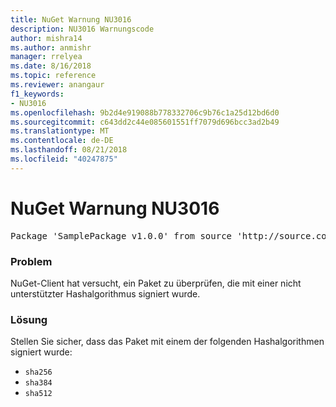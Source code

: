 ```yaml
---
title: NuGet Warnung NU3016
description: NU3016 Warnungscode
author: mishra14
ms.author: anmishr
manager: rrelyea
ms.date: 8/16/2018
ms.topic: reference
ms.reviewer: anangaur
f1_keywords:
- NU3016
ms.openlocfilehash: 9b2d4e919088b778332706c9b76c1a25d12bd6d0
ms.sourcegitcommit: c643dd2c44e085601551ff7079d696bcc3ad2b49
ms.translationtype: MT
ms.contentlocale: de-DE
ms.lasthandoff: 08/21/2018
ms.locfileid: "40247875"
---
```

# <a name="nuget-warning-nu3016"></a>NuGet Warnung NU3016

<pre>Package 'SamplePackage v1.0.0' from source 'http://source.com/index.json': The package hash uses an unsupported hash algorithm.</pre>

### <a name="issue"></a>Problem

NuGet-Client hat versucht, ein Paket zu überprüfen, die mit einer nicht unterstützter Hashalgorithmus signiert wurde.


### <a name="solution"></a>Lösung

Stellen Sie sicher, dass das Paket mit einem der folgenden Hashalgorithmen signiert wurde: 
* `sha256`
* `sha384`
* `sha512`


